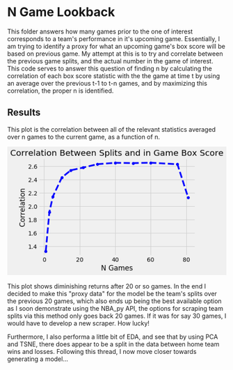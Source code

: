 N Game Lookback
===============


This folder answers how many games prior to the one of interest corresponds to a team's performance in it's upcoming game. Essentially, I am trying to identify a proxy for what an upcoming game's box score will be based on previous game. My attempt at this is to try and correlate between the previous game splits, and the actual number in the game of interest. This code serves to answer this question of finding n by calculating the correlation of each box score statistic with the the game at time t by using an average over the previous t-1 to t-n games, and by maximizing this correlation, the proper n is identified. 



Results
-------


This plot is the correlation between all of the relevant statistics averaged over n games to the current game, as a function of n. 

<center>

![Project](https://github.com/nkasmanoff/NBA-Predictions/blob/master/splits_optimizer/lookback_correlations.png)


</center>


This plot shows diminishing returns after 20 or so games. In the end I decided to make this "proxy data" for the model be the team's splits over the previous 20 games, which also ends up being the best available option as I soon demonstrate using the NBA_py API, the options for scraping team splits via this method only goes back 20 games. If it was for say 30 games, I would have to develop a new scraper. How lucky! 


Furthermore, I also performa a little bit of EDA, and see that by using PCA and TSNE, there does appear to be a split in the data between home team wins and losses. Following this thread, I now move closer towards generating a model...